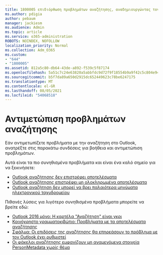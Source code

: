 ```yaml
---
title: 1800005 επιδιόρθωση προβλημάτων αναζήτησης, αναδημιουργώντας τον κατάλογο άμεσης αναζήτησης
ms.author: pdigia
author: pebaum
manager: jackiesm
ms.audience: Admin
ms.topic: article
ms.service: o365-administration
ROBOTS: NOINDEX, NOFOLLOW
localization_priority: Normal
ms.collection: Adm_O365
ms.custom:
- "644"
- "1800005"
ms.assetid: 812a5c80-db64-43de-a892-f539c5f87174
ms.openlocfilehash: 5a51c7c24e63820a5abbfdc9d72f9f18554b9a9f42c5c804e944137df928efa9
ms.sourcegitcommit: b5f7da89a650d2915dc652449623c78be6247175
ms.translationtype: MT
ms.contentlocale: el-GR
ms.lasthandoff: 08/05/2021
ms.locfileid: "54068518"
---
```

# <a name="troubleshoot-search-issues"></a>Αντιμετώπιση προβλημάτων αναζήτησης

Εάν αντιμετωπίζετε προβλήματα με την αναζήτηση στο Outlook, ανατρέξτε στις παρακάτω συνδέσεις για βοήθεια και αντιμετώπιση προβλημάτων.

Αυτά είναι τα πιο συνηθισμένα προβλήματα και είναι ένα καλό σημείο για να ξεκινήσετε:

- [Outlook αναζήτησης δεν επιστρέφει αποτελέσματα](https://support.office.com/article/2556b11f-f4d8-46be-b0a7-de33a3f4f066#bkmk_noresults)
- [Outlook αναζήτησης επιστρέφει μη ολοκληρωμένα αποτελέσματα](https://support.office.com/article/2556b11f-f4d8-46be-b0a7-de33a3f4f066#bkmk_incompleteresults)
- [Outlook αναζήτηση δεν μπορεί να βρει παλαιότερα μηνύματα ηλεκτρονικού ταχυδρομείου](https://support.office.com/article/2556b11f-f4d8-46be-b0a7-de33a3f4f066#bkmk_olderemails)

Πιθανές λύσεις για λιγότερο συνηθισμένα προβλήματα μπορείτε να βρείτε εδώ:

- [Outlook 2016 μόνο: Η καρτέλα "Αναζήτηση" είναι γκρι](https://support.office.com/article/2556b11f-f4d8-46be-b0a7-de33a3f4f066#bkmk_greytab)
- [Κοινόχρηστο γραμματοκιβώτιο: Προβλήματα με τα αποτελέσματα αναζήτησης](https://support.office.com/article/2556b11f-f4d8-46be-b0a7-de33a3f4f066#bkmk_sharedmailbox)
- [Σφάλμα: Οι επιδόσεις της αναζήτησης θα επηρεάσουν το πρόβλημα με τον Outlook έχει ρυθμιστεί](https://support.office.com/article/51c9d2c7-a3db-4358-afdf-50d3a9e57039)
- [Οι φάκελοι αναζήτησης εμφανίζουν μη αναμενόμενα στοιχεία PersonMetadata χωρίς θέμα](https://support.microsoft.com/help/4035436/outlook-search-folders-show-items-with-blank-subject)